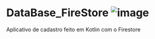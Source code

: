 # DataBase_FireStore ![image](https://github.com/user-attachments/assets/04306265-43c1-44d9-ba58-d41b18ae7268)

Aplicativo de cadastro feito em Kotlin com o Firestore
